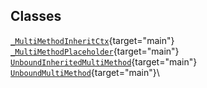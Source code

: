 ## Classes

[`_MultiMethodInheritCtx`](../object/_MultiMethodInheritCtx.html#_MultiMethodInheritCtx){target="main"}\
[`_MultiMethodPlaceholder`](../object/_MultiMethodPlaceholder.html#_MultiMethodPlaceholder){target="main"}\
[`UnboundInheritedMultiMethod`](../object/UnboundInheritedMultiMethod.html#UnboundInheritedMultiMethod){target="main"}\
[`UnboundMultiMethod`](../object/UnboundMultiMethod.html#UnboundMultiMethod){target="main"}\
